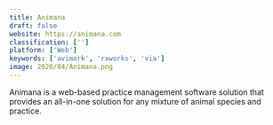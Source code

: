 ```yaml
---
title: Animana
draft: false 
website: https://animana.com
classification: ['']
platform: ['Web']
keywords: ['avimark', 'rxworks', 'via']
image: 2020/04/Animana.png
---
```

Animana is a web-based practice management software solution that provides an all-in-one solution for any mixture of animal species and practice.